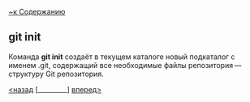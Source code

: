 [~к Содержанию](./readme.md)

## **git init**

Команда **git init**  создаёт в текущем каталоге новый подкаталог с именем .git, содержащий все необходимые файлы репозитория — структуру Git репозитория.

[<назад](./config.md) [_________]        [вперед>](./add.md)